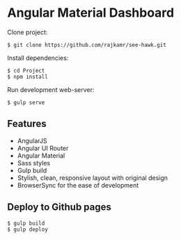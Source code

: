 # Angular Material Dashboard

Clone project:

    $ git clone https://github.com/rajkamr/see-hawk.git

Install dependencies:

    $ cd Project
    $ npm install
    
Run development web-server:

    $ gulp serve

## Features

* AngularJS
* Angular UI Router
* Angular Material
* Sass styles
* Gulp build
* Stylish, clean, responsive layout with original design
* BrowserSync for the ease of development

## Deploy to Github pages  
  
    $ gulp build
    $ gulp deploy
